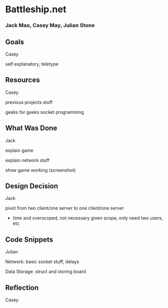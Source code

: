 # Battleship.net
### Jack Mao, Casey May, Julian Stone

## Goals
Casey

self explanatory, teletype

## Resources
Casey

previous projects stuff

geeks for geeks socket programming

## What Was Done
Jack

explain game

explain network stuff

show game working (screenshot)

## Design Decision
Jack

pivot from two client/one server to one client/one server

- time and overscoped, not necessary given scope, only need two users, etc

## Code Snippets
Julian

Network: basic socket stuff, delays

Data Storage: struct and storing board

## Reflection
Casey
